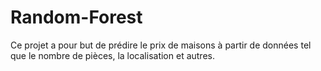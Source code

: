 # Random-Forest
Ce projet a pour but de prédire le prix de maisons à partir de données tel que le nombre de pièces, la localisation et autres. 
